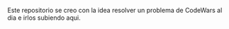 Este repositorio se creo con la idea resolver un problema de CodeWars al dia e irlos subiendo aqui.
